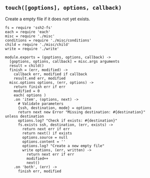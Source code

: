 
`touch([goptions], options, callback)`
--------------------------------------

Create a empty file if it does not yet exists.

    fs = require 'ssh2-fs'
    each = require 'each'
    misc = require './misc'
    conditions = require './misc/conditions'
    child = require './misc/child'
    write = require './write'

    module.exports = (goptions, options, callback) ->
      [goptions, options, callback] = misc.args arguments
      result = child()
      finish = (err, modified) ->
        callback err, modified if callback
        result.end err, modified
      misc.options options, (err, options) ->
        return finish err if err
        modified = 0
        each( options )
        .on 'item', (options, next) ->
          # Validate parameters
          {ssh, destination, mode} = options
          return next new Error "Missing destination: #{destination}" unless destination
          options.log? "Check if exists: #{destination}"
          fs.exists ssh, destination, (err, exists) ->
            return next err if err
            return next() if exists
            options.source = null
            options.content = ''
            options.log? "Create a new empty file"
            write options, (err, written) ->
              return next err if err
              modified++
              next()
        .on 'both', (err) ->
          finish err, modified